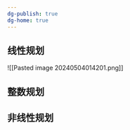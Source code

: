 ```yaml
---
dg-publish: true
dg-home: true
---
```

## 线性规划
![[Pasted image 20240504014201.png]]


## 整数规划

## 非线性规划

